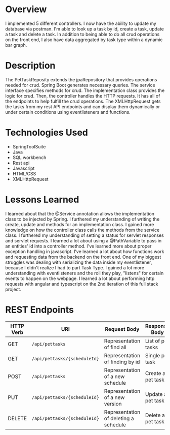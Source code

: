 # Overview
I implemented 5 different controllers. I now have the ability to update my database via postman. I'm able to look up a task by id, create a task, update a task and delete a task. In addition to being able to do all crud operations on the front end, I also have data aggregated by task type within a dynamic bar graph.


# Description
The PetTaskReposity extends the jpaRepository that provides operations needed for crud. Spring Boot generates necessary queries. The service interface specifies methods for crud. The implementation class provides the logic for crud. Then, the controller handles the HTTP requests. It has all of the endpoints to help fulfill the crud operations. The XMLHttpRequest gets the tasks from my rest API endpoints and can display them dynamically or under certain conditions using eventlisteners and functions.


# Technologies Used
 - SpringToolSuite
 - Java
 - SQL workbench
 - Rest api
 - Javascript
 - HTML/CSS
 - XMLHttpRequest






# Lessons Learned
I learned about that the @Service annotation allows the implementation class to be injected by Spring. I furthered my understanding of writing the create, update and  methods for an implementation class. I gained more knowledge on how the controller class calls the methods from the service class. I furthered my understanding of setting a status for servlet responses and servlet requests. I learned a lot about using a @PathVariable to pass in an entities' id into a controller method. I've learned more about proper exception handling in javascript. I've learned a lot about how functions work and requesting data from the backend on the front end. One of my biggest struggles was dealing with serializing the data inside my eventlistener, because I didn't realize I had to part Task Type. I gained a lot more understanding with eventlisteners and the roll they play, "listens" for certain events to happen on the webpage. I learned a lot about performing http requests with angular and typescript on the 2nd iteration of this full stack project.

# REST Endpoints

| HTTP Verb | URI                      | Request Body | Response Body |
|-----------|--------------------------|--------------|---------------|
| GET       | `/api/pettasks`       | Representation of find all | List of pet tasks |
| GET       | `/api/pettasks/{scheduleId}` | Representation of finding by id | Single pet task |
| POST      | `/api/pettasks`          | Representation of a new schedule| Create a pet task |
| PUT       | `/api/pettasks/{scheduleId}` | Representation of a new version | Update a pet task |
| DELETE    | `/api/pettasks/{scheduleId}` | Representation of deleting a schedule | Delete a pet task | 






